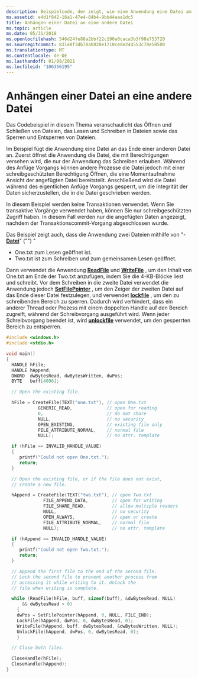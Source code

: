 ```yaml
---
description: Beispielcode, der zeigt, wie eine Anwendung eine Datei am Ende einer anderen Datei anfügen kann, einschließlich der Vorgehensweise zum Öffnen und Schließen von Dateien, lesen und Schreiben in Dateien und Sperren und Entsperren von Dateien.
ms.assetid: e4d1f842-16a1-47e4-84b4-9bb44aaa1dc5
title: Anhängen einer Datei an eine andere Datei
ms.topic: article
ms.date: 05/31/2018
ms.openlocfilehash: 546d24fe88a2bbf22c190a0caca3b3f98e753720
ms.sourcegitcommit: 831e8f3db78ab820e1710cede244553c70e50500
ms.translationtype: MT
ms.contentlocale: de-DE
ms.lasthandoff: 01/08/2021
ms.locfileid: "106356195"
---
```

# <a name="appending-one-file-to-another-file"></a>Anhängen einer Datei an eine andere Datei

Das Codebeispiel in diesem Thema veranschaulicht das Öffnen und Schließen von Dateien, das Lesen und Schreiben in Dateien sowie das Sperren und Entsperren von Dateien.

Im Beispiel fügt die Anwendung eine Datei an das Ende einer anderen Datei an. Zuerst öffnet die Anwendung die Datei, die mit Berechtigungen versehen wird, die nur der Anwendung das Schreiben erlauben. Während des Anfüge Vorgangs können andere Prozesse die Datei jedoch mit einer schreibgeschützten Berechtigung Öffnen, die eine Momentaufnahme Ansicht der angefügten Datei bereitstellt. Anschließend wird die Datei während des eigentlichen Anfüge Vorgangs gesperrt, um die Integrität der Daten sicherzustellen, die in die Datei geschrieben werden.

In diesem Beispiel werden keine Transaktionen verwendet. Wenn Sie transaktive Vorgänge verwendet haben, können Sie nur schreibgeschützten Zugriff haben. In diesem Fall werden nur die angefügten Daten angezeigt, nachdem der Transaktionscommit-Vorgang abgeschlossen wurde.

Das Beispiel zeigt auch, dass die Anwendung zwei Dateien mithilfe von "- [**Datei**](/windows/desktop/api/FileAPI/nf-fileapi-createfilea)" ("") "

-   One.txt zum Lesen geöffnet ist.
-   Two.txt ist zum Schreiben und zum gemeinsamen Lesen geöffnet.

Dann verwendet die Anwendung [**ReadFile**](/windows/desktop/api/FileAPI/nf-fileapi-readfile) und [**WriteFile**](/windows/desktop/api/FileAPI/nf-fileapi-writefile) , um den Inhalt von One.txt am Ende der Two.txt anzufügen, indem Sie die 4-KB-Blöcke liest und schreibt. Vor dem Schreiben in die zweite Datei verwendet die Anwendung jedoch [**SetFilePointer**](/windows/desktop/api/FileAPI/nf-fileapi-setfilepointer) , um den Zeiger der zweiten Datei auf das Ende dieser Datei festzulegen, und verwendet [**lockfile**](/windows/desktop/api/FileAPI/nf-fileapi-lockfile) , um den zu schreibenden Bereich zu sperren. Dadurch wird verhindert, dass ein anderer Thread oder Prozess mit einem doppelten Handle auf den Bereich zugreift, während der Schreibvorgang ausgeführt wird. Wenn jeder Schreibvorgang beendet ist, wird [**unlockfile**](/windows/desktop/api/FileAPI/nf-fileapi-unlockfile) verwendet, um den gesperrten Bereich zu entsperren.


```C++
#include <windows.h>
#include <stdio.h>

void main()
{
  HANDLE hFile;
  HANDLE hAppend;
  DWORD  dwBytesRead, dwBytesWritten, dwPos;
  BYTE   buff[4096];

  // Open the existing file.

  hFile = CreateFile(TEXT("one.txt"), // open One.txt
            GENERIC_READ,             // open for reading
            0,                        // do not share
            NULL,                     // no security
            OPEN_EXISTING,            // existing file only
            FILE_ATTRIBUTE_NORMAL,    // normal file
            NULL);                    // no attr. template

  if (hFile == INVALID_HANDLE_VALUE)
  {
     printf("Could not open One.txt."); 
     return;
  }

  // Open the existing file, or if the file does not exist,
  // create a new file.

  hAppend = CreateFile(TEXT("two.txt"), // open Two.txt
              FILE_APPEND_DATA,         // open for writing
              FILE_SHARE_READ,          // allow multiple readers
              NULL,                     // no security
              OPEN_ALWAYS,              // open or create
              FILE_ATTRIBUTE_NORMAL,    // normal file
              NULL);                    // no attr. template

  if (hAppend == INVALID_HANDLE_VALUE)
  {
     printf("Could not open Two.txt."); 
     return;
  }

  // Append the first file to the end of the second file.
  // Lock the second file to prevent another process from
  // accessing it while writing to it. Unlock the
  // file when writing is complete.

  while (ReadFile(hFile, buff, sizeof(buff), &dwBytesRead, NULL)
      && dwBytesRead > 0)
    {
    dwPos = SetFilePointer(hAppend, 0, NULL, FILE_END);
    LockFile(hAppend, dwPos, 0, dwBytesRead, 0);
    WriteFile(hAppend, buff, dwBytesRead, &dwBytesWritten, NULL);
    UnlockFile(hAppend, dwPos, 0, dwBytesRead, 0);
    }

  // Close both files.

  CloseHandle(hFile);
  CloseHandle(hAppend);
}
```



 

 



